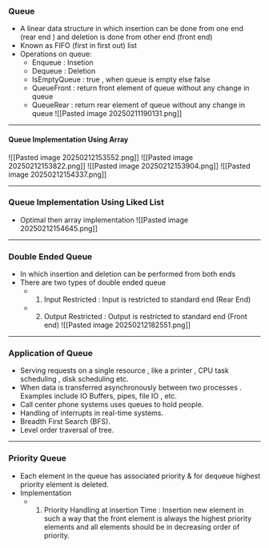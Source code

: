 ### **Queue**
- A linear data structure in which insertion can be done from one end (rear end ) and deletion is done from other end (front end)
- Known as  FIFO (first in first out) list 
- Operations on queue:
	- Enqueue : Insetion  
	- Dequeue : Deletion
	- IsEmptyQueue : true  , when queue is empty else false
	- QueueFront : return front element of queue without any change in queue
	- QueueRear : return rear element of queue without any change in queue
![[Pasted image 20250211190131.png]]
---

#### **Queue Implementation Using Array**

![[Pasted image 20250212153552.png]]
![[Pasted image 20250212153822.png]]
![[Pasted image 20250212153904.png]]
![[Pasted image 20250212154337.png]]

---
### **Queue Implementation Using Liked List**
- Optimal then array implementation
![[Pasted image 20250212154645.png]]

---
### **Double Ended  Queue**
- In which insertion and deletion can be performed from both ends
- There are two types of double ended queue
	- 1. Input Restricted : Input is restricted to standard end (Rear End)
	- 2. Output Restricted : Output is restricted to standard end (Front end) ![[Pasted image 20250212182551.png]]
---
### **Application of Queue**
- Serving requests on a single resource , like a printer , CPU task scheduling , disk scheduling etc.
- When data is transferred asynchronously between two processes . Examples include IO Buffers, pipes, file IO , etc.
- Call center phone systems uses queues to hold people.
- Handling of interrupts in real-time systems.
- Breadth First Search (BFS).
- Level order traversal of tree.

---
### **Priority Queue**
- Each element in the queue has associated priority & for dequeue highest priority element is deleted.
- Implementation 
	- 1. Priority Handling at insertion Time :  Insertion new element in such a way that the front element is always the highest priority elements and all elements should be in decreasing order of priority.